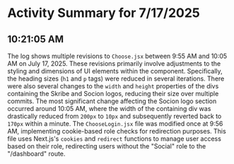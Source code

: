 # Activity Summary for 7/17/2025

## 10:21:05 AM
The log shows multiple revisions to `Choose.jsx` between 9:55 AM and 10:05 AM on July 17, 2025.  These revisions primarily involve adjustments to the styling and dimensions of UI elements within the component.  Specifically, the heading sizes (`h1` and `p` tags) were reduced in several iterations.  There were also several changes to the `width` and `height` properties of the divs containing the Skribe and Socion logos, reducing their size over multiple commits.  The most significant change affecting the Socion logo section occurred around 10:05 AM, where the width of the containing div was drastically reduced from `200px` to `10px` and subsequently reverted back to `170px` within a minute.  The `ChooseLogin.jsx` file was modified once at 9:56 AM, implementing cookie-based role checks for redirection purposes.  This file uses Next.js's `cookies` and `redirect` functions to manage user access based on their role, redirecting users without the "Social" role to the "/dashboard" route.
